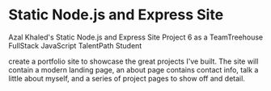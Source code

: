 # Static Node.js and Express Site
Azal Khaled's Static Node.js and Express Site Project 6 as a TeamTreehouse FullStack JavaScript TalentPath Student 

 create a  portfolio site to showcase the great projects I've built. The site will contain a modern landing page, an about page contains contact info, talk a little about myself, and a series of project pages to show off and detail.
